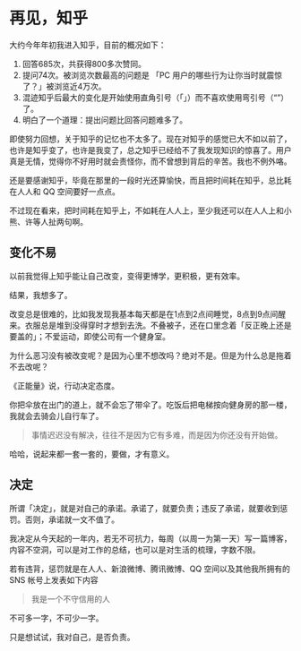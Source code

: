# 再见，知乎

大约今年年初我进入知乎，目前的概况如下：

1. 回答685次，共获得800多次赞同。
2. 提问74次。被浏览次数最高的问题是 「PC 用户的哪些行为让你当时就震惊了？」被浏览近4万次。
3. 混迹知乎后最大的变化是开始使用直角引号（「」）而不喜欢使用弯引号（“”）了。
4. 明白了一个道理：提出问题比回答问题难多了。

即使努力回想，关于知乎的记忆也不太多了。现在对知乎的感觉已大不如以前了，也许是知乎变了，也许是我变了，总之知乎已经给不了我发现知识的惊喜了。用户真是无情，觉得你不好用时就会责怪你，而不曾想到背后的辛苦。我也不例外咯。

还是要感谢知乎，毕竟在那里的一段时光还算愉快，而且把时间耗在知乎，总比耗在人人和 QQ 空间要好一点点。

不过现在看来，把时间耗在知乎上，不如耗在人人上，至少我还可以在人人上和小熊、许等人扯两句啊。

## 变化不易

以前我觉得上知乎能让自己改变，变得更博学，更积极，更有效率。

结果，我想多了。

改变总是很难的，比如我发现我基本每天都是在1点到2点间睡觉，8点到9点间醒来。衣服总是堆到没得穿时才想到去洗。不叠被子，还在口里念着「反正晚上还是要盖的」；不爱运动，即使公司有一个健身室。

为什么恶习没有被改变呢？是因为心里不想改吗？绝对不是。但是为什么总是拖着不去改呢？

《正能量》说，行动决定态度。

你把伞放在出门的道上，就不会忘了带伞了。吃饭后把电梯按向健身房的那一楼，我就会去骑会儿自行车了。

> 事情迟迟没有解决，往往不是因为它有多难，而是因为你还没有开始做。

哈哈，说起来都一套一套的，要做，才有意义。

## 决定
所谓「决定」，就是对自己的承诺。承诺了，就要负责；违反了承诺，就要收到惩罚。否则，承诺就一文不值了。

我决定从今天起的一年内，若无不可抗力，每周（以周一为第一天）写一篇博客，内容不空洞，可以是对工作的总结，也可以是对生活的梳理，字数不限。

若有违背，惩罚就是在人人、新浪微博、腾讯微博、QQ 空间以及其他我所拥有的 SNS 帐号上发表如下内容

> 我是一个不守信用的人

不可多一字，不可少一字。

只是想试试，我对自己，是否负责。